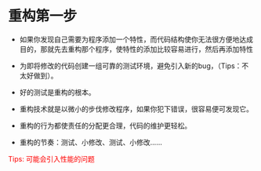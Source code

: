 # 重构第一步

* 如果你发现自己需要为程序添加一个特性，而代码结构使你无法很方便地达成目的，那就先去重构那个程序，使特性的添加比较容易进行，然后再添加特性

* 为即将修改的代码创建一组可靠的测试环境，避免引入新的bug，（Tips：不太好做到）。

* 好的测试是重构的根本。

* 重构技术就是以微小的步伐修改程序，如果你犯下错误，很容易便可发现它。

* 重构的行为都使责任的分配更合理，代码的维护更轻松。

* 重构的节奏：测试、小修改、测试、小修改......

<font color='red' > Tips: 可能会引入性能的问题 </font>
